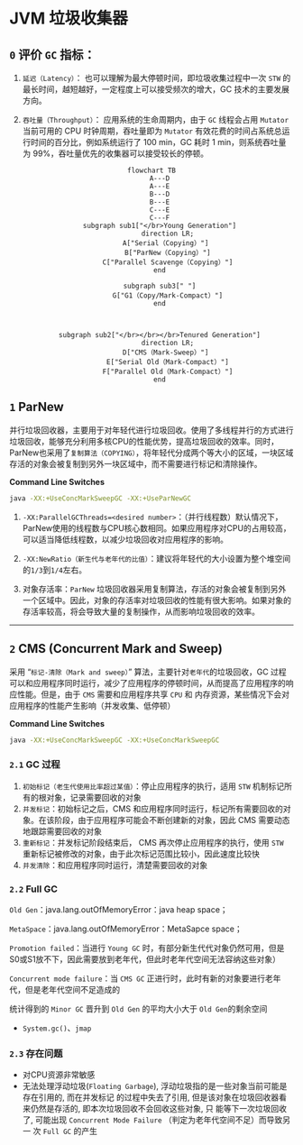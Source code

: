 # JVM 垃圾收集器

## `0` 评价 `GC` 指标：

1. `延迟（Latency）`： 也可以理解为最大停顿时间，即垃圾收集过程中一次 `STW` 的最长时间，越短越好，一定程度上可以接受频次的增大，GC 技术的主要发展方向。

2. `吞吐量（Throughput）`： 应用系统的生命周期内，由于 `GC` 线程会占用 `Mutator` 当前可用的 CPU 时钟周期，吞吐量即为 `Mutator` 有效花费的时间占系统总运行时间的百分比，例如系统运行了 100 min，GC 耗时 1 min，则系统吞吐量为 99%，吞吐量优先的收集器可以接受较长的停顿。

<center>

```mermaid
flowchart TB
    A---D
    A---E
    B---D
    B---E
    C---E
    C---F
    subgraph sub1["</br>Young Generation"]
        direction LR;
        A["Serial（Copying）"] 
        B["ParNew（Copying）"]
        C["Parallel Scavenge（Copying）"]
    end

    subgraph sub3[" "]
        G["G1（Copy/Mark-Compact）"]
    end
    
    

    subgraph sub2["</br></br></br>Tenured Generation"]
        direction LR;
        D["CMS（Mark-Sweep）"] 
        E["Serial Old（Mark-Compact）"]
        F["Parallel Old（Mark-Compact）"]
    end

```
</center>


## `1` ParNew

并行垃圾回收器，主要用于对年轻代进行垃圾回收。使用了多线程并行的方式进行垃圾回收，能够充分利用多核CPU的性能优势，提高垃圾回收的效率。同时，ParNew也采用了`复制算法（COPYING）`，将年轻代分成两个等大小的区域，一块区域存活的对象会被复制到另外一块区域中，而不需要进行标记和清除操作。

**Command Line Switches**

```zsh
java -XX:+UseConcMarkSweepGC -XX:+UseParNewGC
```

1. `-XX:ParallelGCThreads=<desired number>`：（并行线程数）默认情况下，ParNew使用的线程数与CPU核心数相同。如果应用程序对CPU的占用较高，可以适当降低线程数，以减少垃圾回收对应用程序的影响。

2. `-XX:NewRatio（新生代与老年代的比值）`：建议将年轻代的大小设置为整个堆空间的`1/3`到`1/4`左右。

3. 对象存活率：`ParNew` 垃圾回收器采用复制算法，存活的对象会被复制到另外一个区域中。因此，对象的存活率对垃圾回收的性能有很大影响。如果对象的存活率较高，将会导致大量的复制操作，从而影响垃圾回收的效率。

___

## `2` CMS (Concurrent Mark and Sweep)

采用 “`标记-清除（Mark and sweep）`” 算法，主要针对`老年代`的垃圾回收，GC 过程可以和应用程序同时运行，减少了应用程序的停顿时间，从而提高了应用程序的响应性能。但是，由于 `CMS` 需要和应用程序共享 `CPU` 和 内存资源，某些情况下会对应用程序的性能产生影响（并发收集、低停顿）

**Command Line Switches**

```zsh
java -XX:+UseConcMarkSweepGC -XX:+UseConcMarkSweepGC
```

### `2.1` GC 过程

1. `初始标记（老生代使用比率超过某值）`：停止应用程序的执行，适用 `STW` 机制标记所有的根对象，记录需要回收的对象
2. `并发标记`：初始标记之后，CMS 和应用程序同时运行，标记所有需要回收的对象。在该阶段，由于应用程序可能会不断创建新的对象，因此 CMS 需要动态地跟踪需要回收的对象
3. `重新标记`：并发标记阶段结束后， CMS 再次停止应用程序的执行，使用 `STW` 重新标记被修改的对象，由于此次标记范围比较小，因此速度比较快
4. `并发清除`：和应用程序同时运行，清楚需要回收的对象

### `2.2` Full GC

`Old Gen`：java.lang.outOfMemoryError：java heap space；

`MetaSpace`：java.lang.outOfMemoryError：MetaSapce space；

`Promotion failed`：当进行 `Young GC` 时，有部分新生代代对象仍然可用，但是S0或S1放不下，因此需要放到老年代，但此时老年代空间无法容纳这些对象）

`Concurrent mode failure`：当 `CMS GC` 正进行时，此时有新的对象要进行老年代，但是老年代空间不足造成的

统计得到的 `Minor GC` 晋升到 `Old Gen` 的平均大小大于 `Old Gen`的剩余空间

- `System.gc()`、`jmap`


### `2.3` 存在问题

- 对CPU资源非常敏感
- 无法处理浮动垃圾(`Floating Garbage`), 浮动垃圾指的是一些对象当前可能是存在引用的, 而在并发标记
    的过程中失去了引用, 但是该对象在垃圾回收器看来仍然是存活的, 即本次垃圾回收不会回收这些对象, 只
    能等下一次垃圾回收了, 可能出现 `Concurrent Mode Failure` （判定为老年代空间不足）而导致另一
    次 `Full GC` 的产生
